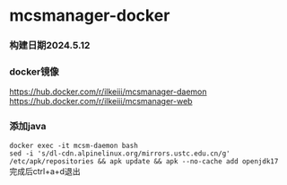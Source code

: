 # mcsmanager-docker

### 构建日期2024.5.12

### docker镜像
https://hub.docker.com/r/ilkeiii/mcsmanager-daemon   
https://hub.docker.com/r/ilkeiii/mcsmanager-web

### 添加java
```docker exec -it mcsm-daemon bash```   
```sed -i 's/dl-cdn.alpinelinux.org/mirrors.ustc.edu.cn/g' /etc/apk/repositories && apk update && apk --no-cache add openjdk17```   
完成后ctrl+a+d退出